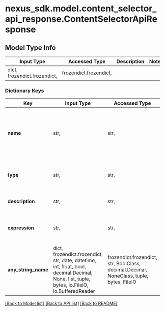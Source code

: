 # nexus_sdk.model.content_selector_api_response.ContentSelectorApiResponse

## Model Type Info
Input Type | Accessed Type | Description | Notes
------------ | ------------- | ------------- | -------------
dict, frozendict.frozendict,  | frozendict.frozendict,  |  | 

### Dictionary Keys
Key | Input Type | Accessed Type | Description | Notes
------------ | ------------- | ------------- | ------------- | -------------
**name** | str,  | str,  | The content selector name cannot be changed after creation | [optional] 
**type** | str,  | str,  | The type of content selector the backend is using | [optional] must be one of ["csel", "jexl", ] 
**description** | str,  | str,  | A human-readable description | [optional] 
**expression** | str,  | str,  | The expression used to identify content | [optional] 
**any_string_name** | dict, frozendict.frozendict, str, date, datetime, int, float, bool, decimal.Decimal, None, list, tuple, bytes, io.FileIO, io.BufferedReader | frozendict.frozendict, str, BoolClass, decimal.Decimal, NoneClass, tuple, bytes, FileIO | any string name can be used but the value must be the correct type | [optional]

[[Back to Model list]](../../README.md#documentation-for-models) [[Back to API list]](../../README.md#documentation-for-api-endpoints) [[Back to README]](../../README.md)


